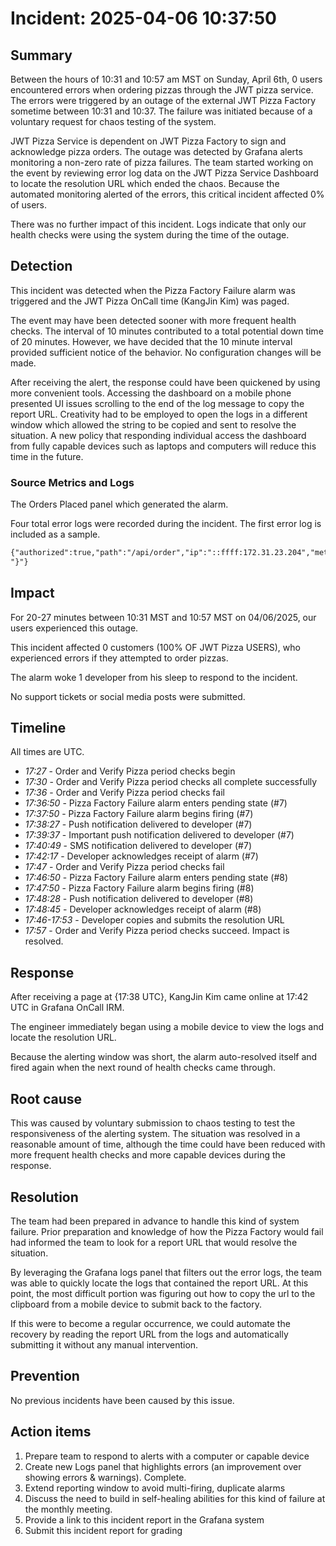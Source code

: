 # Incident: 2025-04-06 10:37:50

## Summary

Between the hours of 10:31 and 10:57 am MST on Sunday, April 6th, 0 users encountered errors when ordering pizzas through the JWT pizza service. The errors were triggered by an outage of the external JWT Pizza Factory sometime between 10:31 and 10:37. The failure was initiated because of a voluntary request for chaos testing of the system.

JWT Pizza Service is dependent on JWT Pizza Factory to sign and acknowledge pizza orders. The outage was detected by Grafana alerts monitoring a non-zero rate of pizza failures. The team started working on the event by reviewing error log data on the JWT Pizza Service Dashboard to locate the resolution URL which ended the chaos. Because the automated monitoring alerted of the errors, this critical incident affected 0% of users.

There was no further impact of this incident. Logs indicate that only our health checks were using the system during the time of the outage.

## Detection

This incident was detected when the Pizza Factory Failure alarm was triggered and the JWT Pizza OnCall time (KangJin Kim) was paged.

The event may have been detected sooner with more frequent health checks. The interval of 10 minutes contributed to a total potential down time of 20 minutes. However, we have decided that the 10 minute interval provided sufficient notice of the behavior. No configuration changes will be made.

After receiving the alert, the response could have been quickened by using more convenient tools. Accessing the dashboard on a mobile phone presented UI issues scrolling to the end of the log message to copy the report URL. Creativity had to be employed to open the logs in a different window which allowed the string to be copied and sent to resolve the situation. A new policy that responding individual access the dashboard from fully capable devices such as laptops and computers will reduce this time in the future.

### Source Metrics and Logs

The Orders Placed panel which generated the alarm.

Four total error logs were recorded during the incident. The first error log is included as a sample.

```txt
{"authorized":true,"path":"/api/order","ip":"::ffff:172.31.23.204","method":"POST","latency":186,"statusCode":500,"sessionId":"eyJhbGciOiJIUzI1NiIsInR5cCI6IkpXVCJ9.eyJpZCI6OCwibmFtZSI6IlRlc3RpbmciLCJlbWFpbCI6InRlc3RpbmdAd2hlYXRoYXJ2ZXN0LmxsYyIsInJvbGVzIjpbeyJyb2xlIjoiZGluZXIifV0sInRva2VuX3NhbHQiOjAuNDg0NjIxODY1ODU2MjQzMSwidGltZXN0YW1wIjoxNzMzMDc1MTk3NTI3LCJpYXQiOjE3MzMwNzUxOTd9.lFFYgjaLMFvKafRjq5HtZQJyTXUkOB9MAeuGIrOjVIA","reqBody":"{\"items\":[{\"menuId\":2,\"description\":\"Pepperoni\",\"price\":0.0042},{\"menuId\":4,\"description\":\"Crusty\",\"price\":0.0028},{\"menuId\":1,\"description\":\"Veggie\",\"price\":0.0038},{\"menuId\":1,\"description\":\"Veggie\",\"price\":0.0038},{\"menuId\":1,\"description\":\"Veggie\",\"price\":0.0038},{\"menuId\":7,\"description\":\"Pepperoni\",\"price\":0.0042},{\"menuId\":7,\"description\":\"Pepperoni\",\"price\":0.0042},{\"menuId\":10,\"description\":\"Charred Leopard\",\"price\":0.0099}],\"storeId\":\"1\",\"franchiseId\":1}","resBody":"{\"message\":\"Failed to fulfill order at factory\",\"reportUrl\":\"https://cs329.cs.byu.edu/api/report?apiKey=ae861077a4504eec82de974e660f0185&fixCode=15d279b59e3f493388a4e20241ce21fa\
"}"}
```

## Impact

For 20-27 minutes between 10:31 MST and 10:57 MST on 04/06/2025, our users experienced this outage.

This incident affected 0 customers (100% OF JWT Pizza USERS), who experienced errors if they attempted to order pizzas.

The alarm woke 1 developer from his sleep to respond to the incident.

No support tickets or social media posts were submitted.

## Timeline

All times are UTC.

- _17:27_ - Order and Verify Pizza period checks begin
- _17:30_ - Order and Verify Pizza period checks all complete successfully
- _17:36_ - Order and Verify Pizza period checks fail
- _17:36:50_ - Pizza Factory Failure alarm enters pending state (#7)
- _17:37:50_ - Pizza Factory Failure alarm begins firing (#7)
- _17:38:27_ - Push notification delivered to developer (#7)
- _17:39:37_ - Important push notification delivered to developer (#7)
- _17:40:49_ - SMS notification delivered to developer (#7)
- _17:42:17_ - Developer acknowledges receipt of alarm (#7)
- _17:47_ - Order and Verify Pizza period checks fail
- _17:46:50_ - Pizza Factory Failure alarm enters pending state (#8)
- _17:47:50_ - Pizza Factory Failure alarm begins firing (#8)
- _17:48:28_ - Push notification delivered to developer (#8)
- _17:48:45_ - Developer acknowledges receipt of alarm (#8)
- _17:46-17:53_ - Developer copies and submits the resolution URL
- _17:57_ - Order and Verify Pizza period checks succeed. Impact is resolved.

## Response

After receiving a page at {17:38 UTC}, KangJin Kim came online at 17:42 UTC in Grafana OnCall IRM.

The engineer immediately began using a mobile device to view the logs and locate the resolution URL.

Because the alerting window was short, the alarm auto-resolved itself and fired again when the next round of health checks came through.

## Root cause

This was caused by voluntary submission to chaos testing to test the responsiveness of the alerting system. The situation was resolved in a reasonable amount of time, although the time could have been reduced with more frequent health checks and more capable devices during the response.

## Resolution

The team had been prepared in advance to handle this kind of system failure. Prior preparation and knowledge of how the Pizza Factory would fail had informed the team to look for a report URL that would resolve the situation.

By leveraging the Grafana logs panel that filters out the error logs, the team was able to quickly locate the logs that contained the report URL. At this point, the most difficult portion was figuring out how to copy the url to the clipboard from a mobile device to submit back to the factory.

If this were to become a regular occurrence, we could automate the recovery by reading the report URL from the logs and automatically submitting it without any manual intervention.

## Prevention

No previous incidents have been caused by this issue.

## Action items

1. Prepare team to respond to alerts with a computer or capable device
1. Create new Logs panel that highlights errors (an improvement over showing errors & warnings). Complete.
1. Extend reporting window to avoid multi-firing, duplicate alarms
1.  Discuss the need to build in self-healing abilities for this kind of failure at the monthly meeting.
1. Provide a link to this incident report in the Grafana system
1. Submit this incident report for grading
